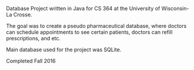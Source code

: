 Database Project written in Java for CS 364 at the University of Wisconsin-La Crosse. 

The goal was to create a pseudo pharmaceutical database, where doctors can schedule appointments to see certain patients,
doctors can refill prescriptions, and etc.

Main database used for the project was SQLite. 

Completed Fall 2016
